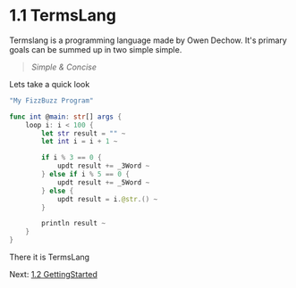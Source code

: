 # 1.1 TermsLang

Termslang is a programming language made by Owen Dechow. It's primary goals can be summed up in two simple simple.

> *Simple & Concise*

Lets take a quick look

```swift
"My FizzBuzz Program"

func int @main: str[] args {
    loop i: i < 100 {
        let str result = "" ~
        let int i = i + 1 ~

        if i % 3 == 0 {
            updt result += _3Word ~
        } else if i % 5 == 0 {
            updt result += _5Word ~
        } else {
            updt result = i.@str.() ~
        }

        println result ~
    }
}
```

There it is TermsLang

Next: [1.2 GettingStarted](1.2%20GettingStarted.md)